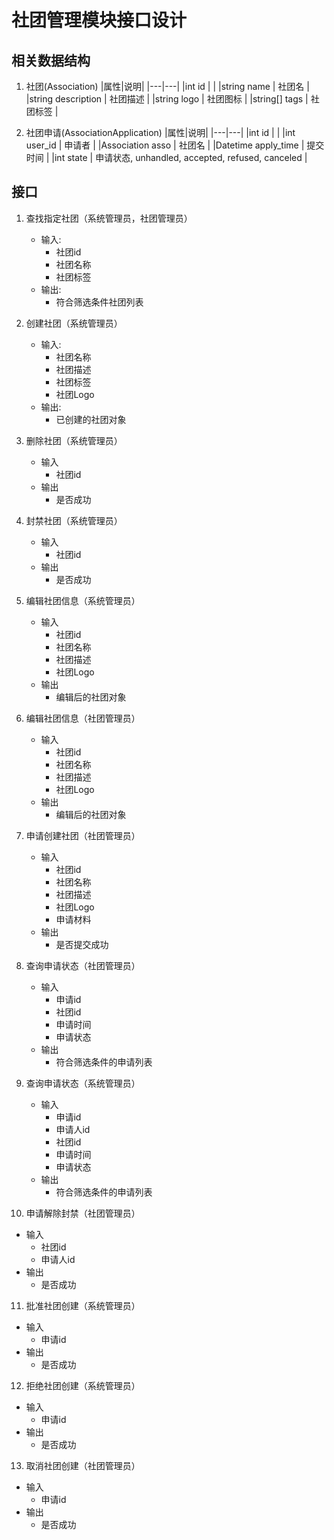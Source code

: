 # 社团管理模块接口设计

## 相关数据结构

1. 社团(Association)
   |属性|说明|
   |---|---|
   |int id | |
   |string name | 社团名 |
   |string description | 社团描述 |
   |string logo | 社团图标 |
   |string[] tags | 社团标签 |

2. 社团申请(AssociationApplication)
   |属性|说明|
   |---|---|
   |int id | |
   |int user_id | 申请者 |
   |Association asso | 社团名 |
   |Datetime apply_time | 提交时间 |
   |int state | 申请状态, unhandled, accepted, refused, canceled |

## 接口

1. 查找指定社团（系统管理员，社团管理员）
   - 输入:
      - 社团id
      - 社团名称
      - 社团标签
   - 输出:
      - 符合筛选条件社团列表
2. 创建社团（系统管理员）
   - 输入:
      - 社团名称
      - 社团描述
      - 社团标签
      - 社团Logo
   - 输出:
      - 已创建的社团对象
3. 删除社团（系统管理员）
   - 输入
      - 社团id
   - 输出
      - 是否成功
4. 封禁社团（系统管理员）
   - 输入
      - 社团id
   - 输出
      - 是否成功
5. 编辑社团信息（系统管理员）
   - 输入
      - 社团id
      - 社团名称
      - 社团描述
      - 社团Logo
   - 输出
      - 编辑后的社团对象
6. 编辑社团信息（社团管理员）
   - 输入
      - 社团id
      - 社团名称
      - 社团描述
      - 社团Logo
   - 输出
      - 编辑后的社团对象

7. 申请创建社团（社团管理员）
   - 输入
      - 社团id
      - 社团名称
      - 社团描述
      - 社团Logo
      - 申请材料
   - 输出
      - 是否提交成功
8. 查询申请状态（社团管理员）
   - 输入
      - 申请id
      - 社团id
      - 申请时间
      - 申请状态
   - 输出
      - 符合筛选条件的申请列表
9. 查询申请状态（系统管理员）
   - 输入
      - 申请id
      - 申请人id
      - 社团id
      - 申请时间
      - 申请状态
   - 输出
      - 符合筛选条件的申请列表
      
10. 申请解除封禁（社团管理员）
   - 输入
      - 社团id
      - 申请人id
   - 输出
      - 是否成功
11. 批准社团创建（系统管理员）
   - 输入
      - 申请id
   - 输出
      - 是否成功
12. 拒绝社团创建（系统管理员）
   - 输入
      - 申请id
   - 输出
      - 是否成功
13. 取消社团创建（社团管理员）
   - 输入
      - 申请id
   - 输出
      - 是否成功